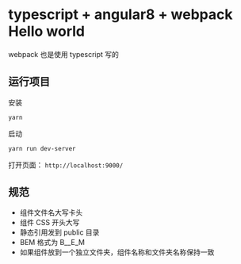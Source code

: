 # typescript + angular8 + webpack Hello world

webpack 也是使用 typescript 写的

## 运行项目

安装

```bash
yarn
```

启动

```bash
yarn run dev-server
```

打开页面： `http://localhost:9000/`

## 规范

- 组件文件名大写卡头
- 组件 CSS 开头大写
- 静态引用发到 public 目录
- BEM 格式为 B\_\_E_M
- 如果组件放到一个独立文件夹，组件名称和文件夹名称保持一致
